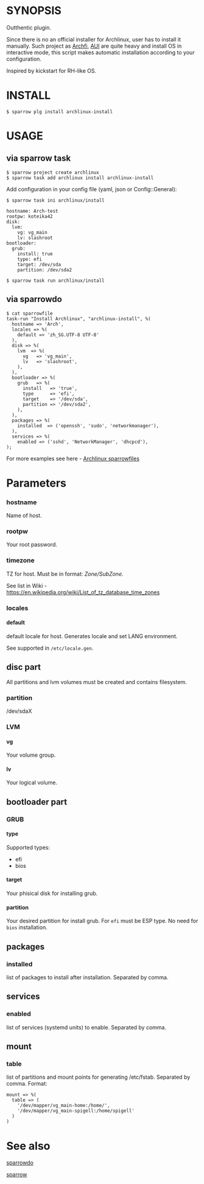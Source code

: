 # SYNOPSIS

Outthentic plugin.

Since there is no an official installer for Archlinux, user has to install it manually. Such project as [Archfi](https://github.com/MatMoul/archfi/blob/master/archfi), [AUI](https://github.com/helmuthdu/aui) are quite heavy and install OS in interactive mode, this script makes automatic installation according to your configuration.

Inspired by kickstart for RH-like OS.

# INSTALL

    $ sparrow plg install archlinux-install

# USAGE

## via sparrow task    
    $ sparrow project create archlinux
    $ sparrow task add archlinux install archlinux-install

Add configuration in your config file (yaml, json or Config::General):

    $ sparrow task ini archlinux/install

    hostname: Arch-test
    rootpw: koteika42
    disk:
      lvm:
        vg: vg_main
        lv: slashroot
    bootloader:
      grub:
        install: true
        type: efi
        target: /dev/sda
        partition: /dev/sda2

    $ sparrow task run archlinux/install

## via sparrowdo

    $ cat sparrowfile
    task-run "Install Archlinux", "archlinux-install", %(
      hostname => 'Arch',
      locales => %(
        default => 'zh_SG.UTF-8 UTF-8'
      ),
      disk => %(
        lvm  => %(
          vg   => 'vg_main',
          lv   => 'slashroot',
        ),
      ),
      bootloader => %(
        grub   => %(
          install   => 'true',
          type      => 'efi',
          target    => '/dev/sda',
          partition => '/dev/sda2',
        ),
      ),
      packages => %(
        installed  => ('openssh', 'sudo', 'networkmanager'),
      ),
      services => %(
        enabled => ('sshd', 'NetworkManager', 'dhcpcd'),
    );

For more examples see here - [Archlinux sparrowfiles](https://github.com/Spigell/sparrow-sparrowdo-examples/tree/master/archlinux_scenarios)

# Parameters
### hostname
Name of host.

### rootpw
Your root password.

### timezone
TZ for host. Must be in format: *Zone/SubZone*.

See list in Wiki - https://en.wikipedia.org/wiki/List_of_tz_database_time_zones

### locales
#### default
default locale for host. Generates locale and set LANG environment.

See supported in `/etc/locale.gen`.

## disc part
All partitions and lvm volumes must be created and contains filesystem.
### partition
/dev/sdaX

### LVM
#### vg
Your volume group.

#### lv
Your logical volume.

## bootloader part
### GRUB
#### type
Supported types: 
 - efi
 - bios

#### target
Your phisical disk for installing grub.

#### partition
Your desired partition for install grub. For `efi` must be ESP type.
No need for `bios` installation.

## packages
### installed
list of packages to install after installation. Separated by comma. 

## services
### enabled
list of services (systemd units) to enable. Separated by comma.

## mount
### table
list of partitions and mount points for generating /etc/fstab. Separated by comma.
Format:

    mount => %(
      table => (
        '/dev/mapper/vg_main-home:/home/',
        '/dev/mapper/vg_main-spigell:/home/spigell'
      )
    )
 


# See also
[sparrowdo](https://github.com/melezhik/sparrowdo)

[sparrow](https://github.com/melezhik/sparrow)
